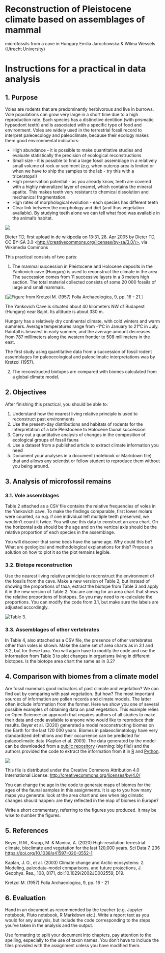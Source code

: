 # Reconstruction of Pleistocene climate based on assemblages of mammal
microfossils from a cave in Hungary
Emilia Jarochowska & Wilma Wessels (Utrecht University)

# Instructions for a practical in data analysis

## 1. Purpose

Voles are rodents that are predominantly herbivorous and live in
burrows. Vole populations can grow very large in a short time due to a
high reproduction rate. Each species has a distinctive dentition (with
prismatic hypsodont teeth) and is associated with a specific type of
food and environment. Voles are widely used in the terrestrial fossil
record to interpret paleoecology and paleoclimate, because their ecology
makes them good environmental indicators:

- High abundance - it is possible to make quantitative studies and
  evaluate statistically the precision of ecological reconstructions
- Small size - it is possible to find a large fossil assemblage in a
  relatively small volume of rock or sediment (e.g. when outcrop area is
  limited or when we have to ship the samples to the lab - try this with
  a triceratops!)
- High preservation potential - as you already know, teeth are covered
  with a highly mineralized layer of enamel, which contains the mineral
  apatite. This makes teeth very resistant to chemical dissolution and
  mechanical fragmentation.
- High rates of morphological evolution - each species has different
  teeth
- Clear link between the morphology and diet (and thus vegetation
  available). By studying teeth alone we can tell what food was
  available in the animal’s habitat.

<div fig-alt="Microtus arvalis sitting in grass">

[![](img/Feldmaus_Microtus_arvalis.jpg)](https://commons.wikimedia.org/wiki/File:Feldmaus_Microtus_arvalis.jpg)

Dieter TD, first upload in de wikipedia on 13:31, 28. Apr 2005 by Dieter
TD, CC BY-SA 3.0 \<http://creativecommons.org/licenses/by-sa/3.0/\>, via
Wikimedia Commons

</div>

This practical consists of two parts:

1.  The mammal succession in Pleistocene and Holocene deposits in the
    Yankovich cave (Hungary) is used to reconstruct the climate in the
    area. The succession comes from 11 successive layers in a 3 meters
    high section. The total material collected consists of some 20 000
    fossils of large and small mammals.

\[<img src="img/Kretzoi.jpg"
data-fig-alt="Relative proportions of voles in the Yankovich cave"
alt="Figure from Kretzoi M. (1957) Folia Archaeologica, 9, pp. 16 - 21." />\]

The Yankovich Cave is situated about 40 kilometers NW of Budapest
(Hungary) near Bajót. Its altitude is about 330 m.

Hungary has a relatively dry continental climate, with cold winters and
warm summers. Average temperatures range from -1°C in January to 21°C in
July. Rainfall is heaviest in early summer, and the average amount
decreases from 787 millimeters along the western frontier to 508
millimeters in the east.

The first study using quantitative data from a succession of fossil
rodent assemblages for paleoecological and paleoclimatic interpretations
was by Kretzoi (1957).

2.  The reconstructed biotopes are compared with biomes calculated from
    a global climate model.

## 2. Objectives

After finishing this practical, you should be able to:

1.  Understand how the nearest living relative principle is used to
    reconstruct past environments
2.  Use the present-day distributions and habitats of rodents for the
    interpretation of a late Pleistocene to Holocene faunal succession
3.  Carry out a quantitative analysis of changes in the composition of
    ecological groups of fossil fauna
4.  Use a dataset from a published article to extract climate
    information you need
5.  Document your analyses in a document (notebook or Markdown file)
    that and allows any scientist or fellow student to reproduce them
    without you being around.

## 3. Analysis of microfossil remains

### 3.1. Vole assemblages

Table 2 attached as a CSV file contains the relative frequencies of
voles in the Yankovich cave. To make the findings comparable, first
lower molars were counted, so e.g. if one individual left multiple teeth
preserved, we wouldn’t count it twice. You will use this data to
construct an area chart. On the horizontal axis should be the age and on
the vertical axis should be the relative proportion of each species in
the assemblage.

You will discover that some beds have the same age. Why could this be?
What are geological and methodological explanations for this? Propose a
solution on how to plot it so the plot remains legible.

### 3.2. Biotope reconstruction

Use the nearest living relative priniciple to reconstruct the
environment of the fossils from the cave. Make a new version of Table 2,
but instead of showing the proportions of taxa, extract the biotope from
Table 3 and apply it in the new version of Table 2. You are aiming for
an area chart that shows the relative proportions of biotopes. So you
may need to re-calculate the proportions. You can modify the code from
3.1, but make sure the labels are adjusted accordingly.

![Table 3.](img/Table3.jpg)

### 3.3. Assemblages of other vertebrates

In Table 4, also attached as a CSV file, the presence of other
vertebrates other than voles is shown. Make the same set of area charts
as in 3.1 and 3.2, but for these taxa. You will again have to modify the
code and use the information from Table 3 to plot changes in organisms
living in different biotopes. Is the biotope area chart the same as in
3.2?

## 4. Comparison with biomes from a climate model

Are fossil mammals good indicators of past climate and vegetation? We
can find out by comparing with past vegetation. But how? The most
important sources of information are pollen records and climate models.
The latter often include information from the former. Here we show you
one of several possible examples of obtaining data on past vegetation.
This example relies on Open Science: an approach that requires authors
of all studies to make their data and code available to anyone who would
like to reproduce their results. Beyer et al. (2020) generated a model
reoconstructing biomes on the Earth for the last 120 000 years. Biomes
in palaeoclimatology have very standardized definitions and their
occurrence can be predicted for palaeoclimatic data (Kaplan et
al. 2003). The data generated by the model can be downloaded from a
[public
repository](https://figshare.com/articles/dataset/LateQuaternary_Environment_nc/12293345/4)
(warning: big file!) and the authors provided the code to extract the
information from it in
[R](https://figshare.com/articles/dataset/LateQuaternary_Environment_nc/12293345/4?file=22659941)
and
[Python](https://figshare.com/articles/dataset/LateQuaternary_Environment_nc/12293345/4?file=22659938).

<div fig-alt="Comparison between modelled mid-Holocene and Last Glacial Maximum temperature, precipitation and vegetation (maps), and pollen-based empirical reconstructions (markers; uncertainties not shown). For visualisation purposes, empirical biomes were aggregated to a 2° grid, and the set of 27 simulated biomes was grouped into 9 megabiomes.">

[![](img/41597_2020_552_Fig2_HTML.webp)](https://doi.org/10.1038/s41597-020-0552-1)

This file is distributed under the Creative Commons Attribution 4.0
International License: http://creativecommons.org/licenses/by/4.0/

</div>

You can change the age in the code to generate maps of biomes for the
ages of the faunal samples in this assignments. It is up to you how many
maps you generate: look at the area chart and see when big climatic
changes should happen: are they reflected in the map of biomes in
Europe?

Write a short commentary, referring to the figures you produced. It may
be wise to number the figures.

## 5. References

Beyer, R.M., Krapp, M. & Manica, A. (2020) High-resolution terrestrial
climate, bioclimate and vegetation for the last 120,000 years. Sci Data
7, 236 https://doi.org/10.1038/s41597-020-0552-1

Kaplan, J. O., et al. (2003) Climate change and Arctic ecosystems: 2.
Modeling, paleodata-model comparisons, and future projections, J.
Geophys. Res., 108, 8171, doi:10.1029/2002JD002559, D19.

Kretzoi M. (1957) Folia Archaeologica, 9, pp. 16 - 21

## 6. Evaluation

Hand in an document as recommended by the teacher (e.g. Jupyter
notebook, Pluto notebook, R Markdown etc.). Write a report text as you
would for any analysis, but include the code corresponding to the steps
you’ve taken in the analysis and the output.

Use formatting to split your document into chapters, pay attention to
the spelling, especially to the use of taxon names. You don’t have to
include the files provided with the assignment unless you have modified
them.
